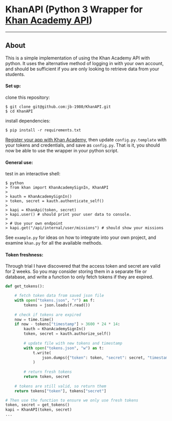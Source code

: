 # KhanAPI (Python 3 Wrapper for [Khan Academy API](https://github.com/Khan/khan-api))
------------------------------------------------

## About
This is a simple implementation of using the Khan Academy API with python. It uses the alternative method of logging in with your own account, and should be sufficient if you are only looking to retrieve data from your students.

#### Set up:

clone this repository:

```
$ git clone git@github.com:jb-1980/KhanAPI.git
$ cd KhanAPI
```
install dependencies:
```
$ pip install -r requirements.txt
```


[Register your app with Khan Academy](https://www.khanacademy.org/api-apps/register), then update `config.py.template` with your tokens and credentials, and save as `config.py`. That is it, you should now be able to use the wrapper in your python script.

#### General use:
test in an interactive shell:

```
$ python
> from khan import KhanAcademySignIn, KhanAPI
>
> kauth = KhanAcademySignIn()
> token, secret = kauth.authenticate_self()
>
> kapi = KhanApi(token, secret)
> kapi.user() # should print your user data to console.
>
> # Use your own endpoint
> kapi.get("/api/internal/user/missions") # should show your missions
```

See `example.py` for ideas on how to integrate into your own project, and examine `khan.py` for all the available methods.

#### Token freshness:

Through trial I have discovered that the access token and secret are valid for 2 weeks. So you may consider storing them in a separate file or database, and write a function to only fetch tokens if they are expired.

```python
def get_tokens():

    # fetch token data from saved json file
    with open("tokens.json", "r") as f:
        tokens = json.loads(f.read())
    
    # check if tokens are expired
    now = time.time()
    if now - tokens["timestamp"] > 3600 * 24 * 14:
        kauth = KhanAcademySignIn()
        token, secret = kauth.authorize_self()
        
        # update file with new tokens and timestamp
        with open("tokens.json", "w") as t:
            t.write(
                json.dumps({"token": token, "secret": secret, "timestamp": now})
            )
        
        # return fresh tokens
        return token, secret
        
    # tokens are still valid, so return them
    return tokens["token"], tokens["secret"]

# Then use the function to ensure we only use fresh tokens
token, secret = get_tokens()
kapi = KhanAPI(token, secret)
...
```
